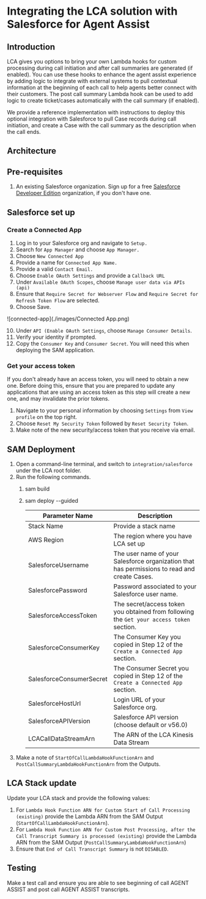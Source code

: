 # Integrating the LCA solution with Salesforce for Agent Assist

## Introduction

LCA gives you options to bring your own Lambda hooks for custom processing during call initiation and after call summaries are generated (if enabled). You can use these hooks to enhance the agent assist experience by adding logic to integrate with external systems to pull contextual information at the beginning of each call to help agents better connect with their customers. The post call summary Lambda hook can be used to add logic to create ticket/cases automatically with the call summary (if enabled).

We provide a reference implementation with instructions to deploy this optional integration with Salesforce to pull Case records during call initiation, and create a Case with the call summary as the description when the call ends.

## Architecture

## Pre-requisites
1. An existing Salesforce organization. Sign up for a free [Salesforce Developer Edition](https://developer.salesforce.com/signup) organization, if you don't have one.

## Salesforce set up

### Create a Connected App 

1. Log in to your Salesforce org and navigate to `Setup.`
2. Search for `App Manager` and choose `App Manager.`
3. Choose `New Connected App`
4. Provide a name for `Connected App Name.`
5. Provide a valid `Contact Email.`
6. Choose `Enable OAuth Settings` and provide a `Callback URL`
7. Under `Available OAuth Scopes`, choose `Manage user data via APIs (api)`
8. Ensure that `Require Secret for Webserver Flow` and `Require Secret for Refresh Token Flow` are selected.
9. Choose Save.

![connected-app](./images/Connected App.png)

10. Under `API (Enable OAuth Settings`, choose `Manage Consumer Details`.
11. Verify your identity if prompted.
12. Copy the `Consumer Key` and `Consumer Secret`. You will need this when deploying the SAM application.

### Get your access token

If you don't already have an access token, you will need to obtain a new one. Before doing this, ensure that you are prepared to update any applications that are using an access token as this step will create a new one, and may invalidate the prior tokens.

1. Navigate to your personal information by choosing `Settings` from `View profile` on the top right.
2. Choose `Reset My Security Token` followed by `Reset Security Token`.
3. Make note of the new security/access token that you receive via email.

## SAM Deployment

1. Open a command-line terminal, and switch to `integration/salesforce` under the LCA root folder.
2. Run the following commands. 
   1. sam build
   2. sam deploy --guided

      | Parameter Name   | Description      |                   
      | ---  | ---                |
      | Stack Name       | Provide a stack name                                                                         |
      | AWS Region       | The region where you have LCA set up                                                         |
      | SalesforceUsername | The user name of your Salesforce organization that has permissions to read and create Cases. |
      | SalesforcePassword | Password associated to your Salesforce user name.                                            |
      | SalesforceAccessToken  | The secret/access token you obtained from following the `Get your access token` section.     |
      | SalesforceConsumerKey  | The Consumer Key you copied in Step 12 of the `Create a Connected App` section.              |
      | SalesforceConsumerSecret | The Consumer Secret you copied in Step 12 of the `Create a Connected App` section.           |
      | SalesforceHostUrl  | Login URL of your Salesforce org.                                                            |
      | SalesforceAPIVersion | Salesforce API version (choose default or v56.0)                                             |
      | LCACallDataStreamArn  | The ARN of the LCA Kinesis Data Stream                |
3. Make a note of `StartOfCallLambdaHookFunctionArn` and `PostCallSummaryLambdaHookFunctionArn` from the Outputs.

## LCA Stack update
Update your LCA stack and provide the following values:
1. For `Lambda Hook Function ARN for Custom Start of Call Processing (existing)` provide the Lambda ARN from the SAM Output (`StartOfCallLambdaHookFunctionArn`).
2. For `Lambda Hook Function ARN for Custom Post Processing, after the Call Transcript Summary is processed (existing)` provide the Lambda ARN from the SAM Output (`PostCallSummaryLambdaHookFunctionArn`) 
3. Ensure that `End of Call Transcript Summary` is not `DISABLED`.

## Testing
Make a test call and ensure you are able to see beginning of call AGENT ASSIST and post call AGENT ASSIST transcripts.   
